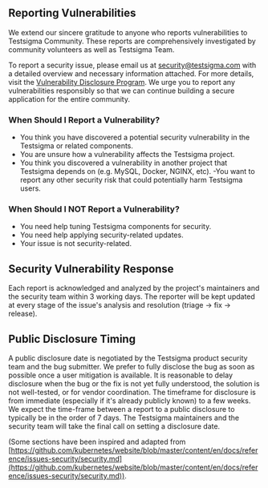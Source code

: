 ## Reporting Vulnerabilities

We extend our sincere gratitude to anyone who reports vulnerabilities to Testsigma Community. These reports are comprehensively investigated by community volunteers as well as Testsigma Team.

To report a security issue, please email us at [security@testsigma.com](mailto:security@testsigma.com) with a detailed overview and necessary information attached. For more details, visit the [Vulnerability Disclosure Program](https://testsigma.com/vulnerability-reporting-program). We urge you to report any vulnerabilities responsibly so that we can continue building a secure application for the entire community.

### When Should I Report a Vulnerability?

- You think you have discovered a potential security vulnerability in the Testsigma or related components.
- You are unsure how a vulnerability affects the Testsigma project.
- You think you discovered a vulnerability in another project that Testsigma depends on (e.g. MySQL, Docker, NGINX, etc).
-You want to report any other security risk that could potentially harm Testsigma users.

### When Should I NOT Report a Vulnerability?

- You need help tuning Testsigma components for security.
- You need help applying security-related updates.
- Your issue is not security-related.

## Security Vulnerability Response

Each report is acknowledged and analyzed by the project's maintainers and the security team within 3 working days. The reporter will be kept updated at every stage of the issue's analysis and resolution (triage -> fix -> release).


## Public Disclosure Timing

A public disclosure date is negotiated by the Testsigma product security team and the bug submitter. We prefer to fully disclose the bug as soon as possible once a user mitigation is available. It is reasonable to delay disclosure when the bug or the fix is not yet fully understood, the solution is not well-tested, or for vendor coordination. The timeframe for disclosure is from immediate (especially if it's already publicly known) to a few weeks. We expect the time-frame between a report to a public disclosure to typically be in the order of 7 days. The Testsigma maintainers and the security team will take the final call on setting a disclosure date.


(Some sections have been inspired and adapted from [https://github.com/kubernetes/website/blob/master/content/en/docs/reference/issues-security/security.md](https://github.com/kubernetes/website/blob/master/content/en/docs/reference/issues-security/security.md)).
